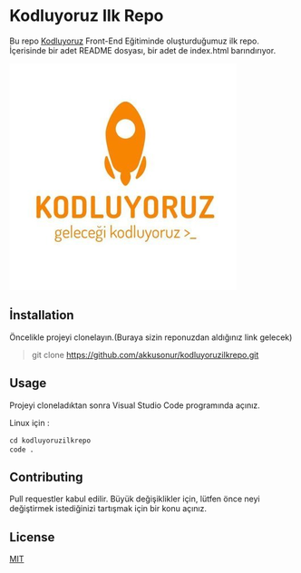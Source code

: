 # Kodluyoruz Ilk Repo

Bu repo [Kodluyoruz](https://www.kodluyoruz.org/) Front-End Eğitiminde oluşturduğumuz ilk repo. İçerisinde bir adet 
README dosyası, bir adet de index.html barındırıyor.

![Kodluyoruz Logo](https://raw.githubusercontent.com/Kodluyoruz/taskforce/git/git/markdown-nedir-nasil-kullaniriz-/figures/kodluyoruz_logo.jpg)

## İnstallation

Öncelikle projeyi clonelayın.(Buraya sizin reponuzdan aldığınız link gelecek)

> git clone https://github.com/akkusonur/kodluyoruzilkrepo.git

## Usage

Projeyi cloneladıktan sonra Visual Studio Code programında açınız.

Linux için :


``` linux
cd kodluyoruzilkrepo
code .
```

## Contributing

Pull requestler kabul edilir. Büyük değişiklikler için, lütfen önce neyi değiştirmek
istediğinizi tartışmak için bir konu açınız.

## License

[MIT](https://choosealicense.com/licenses/mit/)




